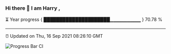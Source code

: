 ### Hi there 👋 I am Harry , 

⏳ Year progress { █████████████████████▁▁▁▁▁▁▁▁▁ } 70.78 %

---

⏰ Updated on Thu, 16 Sep 2021 08:26:10 GMT

![Progress Bar CI](https://github.com/duykhang68/duykhang68/workflows/Progress%20Bar%20CI/badge.svg)
